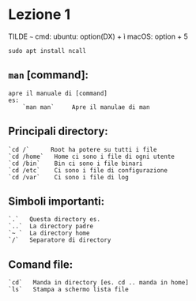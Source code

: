 # Lezione 1
TILDE `~` cmd:
    ubuntu: option(DX) + ì
    macOS: option + 5

`sudo apt install ncall`

## `man` [command]:
    apre il manuale di [command]
    es: 
        `man man`     Apre il manulae di man

## Principali directory:
    `cd /`      Root ha potere su tutti i file
    `cd /home`   Home ci sono i file di ogni utente
    `cd /bin`    Bin ci sono i file binari
    `cd /etc`    Ci sono i file di configurazione
    `cd /var`    Ci sono i file di log 
    
## Simboli importanti:
    `.`   Questa directory es.
    `..`  La directory padre
    `~ `  La directory home
    `/`   Separatore di directory

## Comand file:
    `cd`   Manda in directory [es. cd .. manda in home]
    `ls`   Stampa a schermo lista file